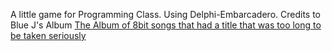A little game for Programming Class. Using Delphi-Embarcadero. Credits to Blue J's Album [The Album of 8bit songs that had a title that was too long to be taken seriously ](https://houulrecords.bandcamp.com/album/the-album-of-8bit-songs-that-had-a-title-that-was-too-long-to-be-taken-seriously)

